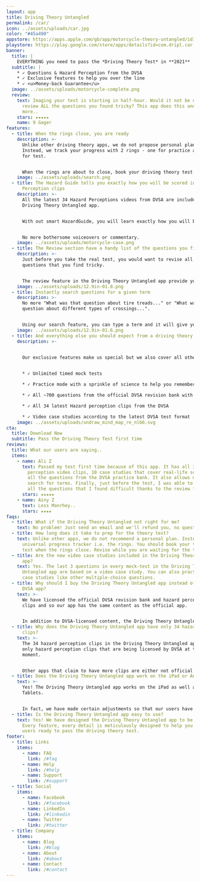 ```yaml
---
layout: app
title: Driving Theory Untangled
permalink: /car/
icon: ../assets/uploads/car.jpg
color: "#45a490"
appstore: https://apps.apple.com/gb/app/motorcycle-theory-untangled/id1537956813
playstore: https://play.google.com/store/apps/details?id=com.dripl.car
banner:
  title: |
    EVERYTHING you need to pass the *Driving Theory Test* in **2021**
  subtitle: |
    * ✓ Questions & Hazard Perception from the DVSA
    * ✓ Exclusive features to help you over the line
    * ✓ <u>Money-back Guarantee</u>
  image: ../assets/uploads/motorcycle-complete.png
  review:
    text: Imaging your test is starting in half-hour. Would it not be useful to
      review ALL the questions you found tricky? This app does this and so much
      more..
    stars: ★★★★★
    name: 9 Gager
features:
  - title: When the rings close, you are ready
    description: >-
      Unlike other driving theory apps, we do not propose personal plans.
      Instead, we track your progress with 2 rings - one for practice and one
      for test.


      When the rings are about to close, book your driving theory test.
    image: ../assets/uploads/search.png
  - title: The Hazard Guide tells you exactly how you will be scored in Hazard
      Perception clips
    description: >-
      All the latest 34 Hazard Perceptions videos from DVSA are included in the
      Driving Theory Untangled app.


      With out smart HazardGuide, you will learn exactly how you will be scored on these videos.


      No more bothersome voiceovers or commentary.
    image: ../assets/uploads/motorcycle-case.png
  - title: The Review section have a handy list of the questions you find tricky
    description: >-
      Just before you take the real test, you would want to revise all the
      questions that you find tricky.


      The review feature in the Driving Theory Untangled app provide you with a list of all the questions that you would want to work on.
    image: ../assets/uploads/12.9in-01.8.png
  - title: Instantly search questions for a given term
    description: >-
      No more "What was that question about tire treads..." or "What was that
      question about different types of crossings...".


      Using our search feature, you can type a term and it will give you a list of questions that are relevant to that term.
    image: ../assets/uploads/12.9in-01.6.png
  - title: And everything else you should expect from a driving theory app in 2021
    description: >-
      

      Our exclusive features make us special but we also cover all other features that a good driving theory app should have. This includes -


      * ✓ Unlimited timed mock tests

      * ✓ Practice mode with a sprinkle of science to help you remember important facts and details

      * ✓ All ~700 questions from the official DVSA revision bank with explanations

      * ✓ All 34 latest Hazard perception clips from the DVSA

      * ✓ Video case studies according to the latest DVSA test format
    image: ../assets/uploads/undraw_mind_map_re_nlb6.svg
cta:
  title: Download Now
  subtitle: Pass the Driving Theory Test first time
reviews:
  title: What our users are saying..
  items:
    - name: Ali Z
      text: Passed my test first time because of this app. It has all 34 DVSA hazard
        perception video clips, 10 case studies that cover real-life scenarios,
        all the questions from the DVSA practice bank. It also allows me to
        search for terms. Finally, just before the test, I was able to revise
        all the questions that I found difficult thanks to the review feature.
      stars: ★★★★★
    - name: Ainy Z
      text: Less Monrhey..
      stars: ★★★★
faqs:
  - title: What if the Driving Theory Untangled not right for me?
    text: No problem! Just send an email and we'll refund you, no questions asked.
  - title: How long does it take to prep for the theory test?
    text: Unlike other apps, we do not recommend a personal plan. Instead, we have a
      universal progress tracker i.e. the rings. You should book your theory
      test when the rings close. Revise while you are waiting for the test.
  - title: Are the new video case studies included in the Driving Theory Untangled
      app?
    text: Yes. The last 3 questions in every mock-test in the Driving Theory
      Untangled app are based on a video case study. You can also practice video
      case studies like other multiple-choice questions.
  - title: Why should I buy the Driving Theory Untangled app instead of the official
      DVSA app?
    text: >-
      We have licensed the official DVSA revision bank and hazard perception
      clips and so our app has the same content as the official app.


      In addition to DVSA-licensed content, the Driving Theory Untangled app has exclusive features that are designed to help you over the line. For example - hazard guide, instant search, smart revision and a universal progress tracker.
  - title: Why does the Driving Theory Untangled app have only 34 hazard perception
      clips?
    text: >-
      The 34 hazard perception clips in the Driving Theory Untangled app are the
      only hazard perception clips that are being licensed by DVSA at the
      moment.


      Other apps that claim to have more clips are either not official or worse - old clips that are not compatible with the current hazard perception test requirements.
  - title: Does the Driving Theory Untangled app work on the iPad or Android Tablets?
    text: >-
      Yes! The Driving Theory Untangled app works on the iPad as well as Android
      Tablets.


      In fact, we have made certain adjustments so that our users have a pleasant experience with a larger screen.
  - title: Is the Driving Theory Untangled app easy to use?
    text: Yes! We have designed the Driving Theory Untangled app to be easy to use.
      Every feature, every detail is meticulously designed to help you get our
      users ready to pass the driving theory test.
footer:
  - title: Links
    items:
      - name: FAQ
        link: /#faq
      - name: Help
        link: /#help
      - name: Support
        link: /#support
  - title: Social
    items:
      - name: Facebook
        link: /#facebook
      - name: LinkedIn
        link: /#linkedin
      - name: Twitter
        link: /#twitter
  - title: Company
    items:
      - name: Blog
        link: /#blog
      - name: About
        link: /#about
      - name: Contact
        link: /#contact
---
```

